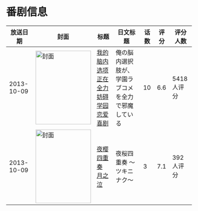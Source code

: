 # 番剧信息

|放送日期|封面|标题|日文标题|话数|评分|评分人数|
|---|---|---|---|---|---|---|
|2013-10-09|<img src="//lain.bgm.tv/pic/cover/c/7a/47/77570_hjy2A.jpg" alt="封面" style="width:150px;height:200px;object-fit:cover;">|[我的脑内选项正在全力妨碍学园恋爱喜剧](https://bangumi.tv/subject/77570)|俺の脳内選択肢が、学園ラブコメを全力で邪魔している|10|6.6|5418人评分|
|2013-10-09|<img src="//lain.bgm.tv/pic/cover/c/79/ad/85561_Ahh6A.jpg" alt="封面" style="width:150px;height:200px;object-fit:cover;">|[夜樱四重奏 月之泣](https://bangumi.tv/subject/85561)|夜桜四重奏 〜ツキニナク〜|3|7.1|392人评分|
